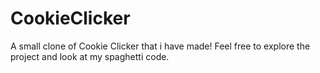 # CookieClicker
A small clone of Cookie Clicker that i have made!
Feel free to explore the project and look at my spaghetti code.
